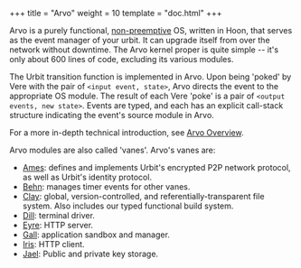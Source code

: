 +++
title = "Arvo"
weight = 10
template = "doc.html"
+++

Arvo is a purely functional,
[non-preemptive](https://en.wikipedia.org/wiki/Cooperative_multitasking) OS,
written in Hoon, that serves as the event manager of your urbit. It can upgrade
itself from over the network without downtime. The Arvo kernel proper is quite
simple -- it's only about 600 lines of code, excluding its various modules.

The Urbit transition function is implemented in Arvo. Upon being 'poked' by Vere
with the pair of `<input event, state>`, Arvo directs the event to the
appropriate OS module. The result of each Vere 'poke' is a pair of `<output
events, new state>`. Events are typed, and each has an explicit call-stack
structure indicating the event's source module in Arvo.

For a more in-depth technical introduction, see [Arvo Overview](@/docs/arvo/overview.md).

Arvo modules are also called 'vanes'.  Arvo's vanes are:

- [Ames](@/docs/arvo/ames/ames.md): defines and implements Urbit's encrypted P2P network protocol, as well
  as Urbit's identity protocol.
- [Behn](@/docs/arvo/behn/behn.md): manages timer events for other vanes.
- [Clay](@/docs/arvo/clay/clay.md): global, version-controlled, and referentially-transparent file system.
  Also includes our typed functional build system.
- [Dill](@/docs/arvo/dill/dill.md): terminal driver.
- [Eyre](@/docs/arvo/eyre/eyre.md): HTTP server.
- [Gall](@/docs/userspace/gall/gall.md): application sandbox and manager.
- [Iris](@/docs/arvo/iris/iris-api.md): HTTP client.
- [Jael](@/docs/arvo/jael/jael-api.md): Public and private key storage.

